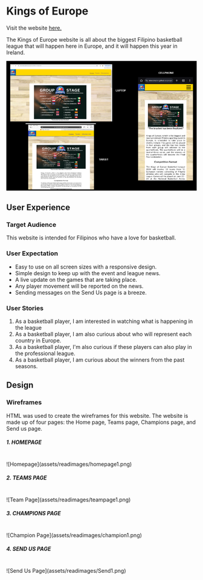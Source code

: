 # Kings of Europe
Visit the website [here.](https://kb5991.github.io/film-quiz/)

The Kings of Europe website is all about the biggest Filipino basketball league that will happen here in Europe, and it will happen this year in Ireland.

![Responsive website example image](assets/readimages/homepagecomplete.png)


## User Experience
### Target Audience
This website is intended for Filipinos who have a love for basketball.

### User Expectation
- Easy to use on all screen sizes with a responsive design.
- Simple design to keep up with the event and league news.  
- A live update on the games that are taking place.
- Any player movement will be reported on the news.
- Sending messages on the Send Us page is a breeze.

### User Stories

1. As a basketball player, I am interested in watching what is happening in the league
2. As a basketball player, I am also curious about who will represent each country in Europe.
3. As a basketball player, I'm also curious if these players can also play in the professional league.
4. As a basketball player, I am curious about the winners from the past seasons.

## Design

### Wireframes

HTML was used to create the wireframes for this website. The website is made up of four pages: the Home page, Teams page, Champions page, and Send us page.

##### 1. HOMEPAGE 
<br>
![Homepage](assets/readimages/homepage1.png)

##### 2. TEAMS PAGE
<br>
![Team Page](assets/readimages/teampage1.png)

##### 3. CHAMPIONS PAGE
<br>
![Champion Page](assets/readimages/champion1.png)

##### 4. SEND US PAGE
<br>
![Send Us Page](assets/readimages/Send1.png)






